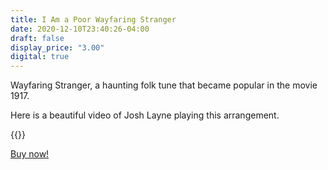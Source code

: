```yaml
---
title: I Am a Poor Wayfaring Stranger
date: 2020-12-10T23:40:26-04:00
draft: false
display_price: "3.00"
digital: true
---
```


Wayfaring Stranger, a haunting folk tune that became popular in the movie 1917.

Here is a beautiful video of Josh Layne playing this arrangement.  

{{<youtube C2dvlReKVV8>}}


<script src="https://gumroad.com/js/gumroad.js"></script>
<a class="gumroad-button" href="https://gum.co/iaapws">Buy now!</a>
